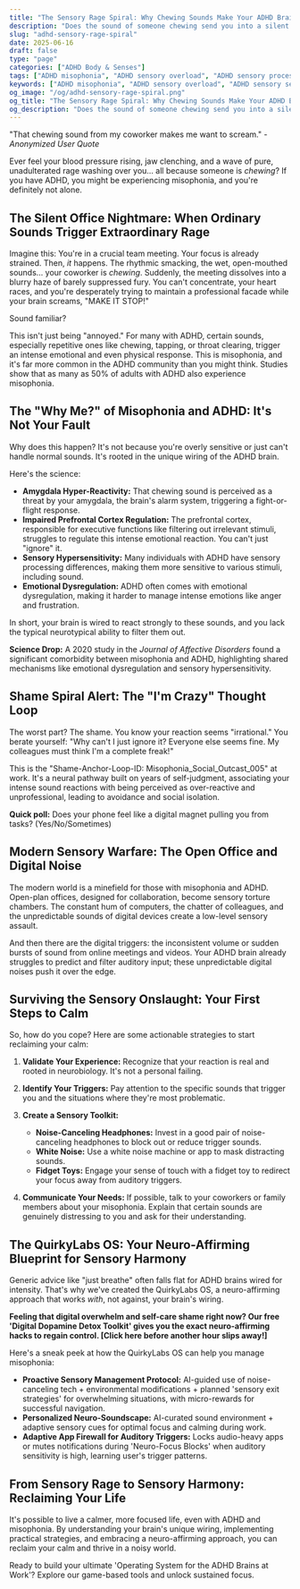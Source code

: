 ```yaml
---
title: "The Sensory Rage Spiral: Why Chewing Sounds Make Your ADHD Brain Explode (and How to Stop It)"
description: "Does the sound of someone chewing send you into a silent rage? You're not alone. Discover why your ADHD brain is wired for misophonia, and learn actionable strategies to reclaim your calm in a noisy world."
slug: "adhd-sensory-rage-spiral"
date: 2025-06-16
draft: false
type: "page"
categories: ["ADHD Body & Senses"]
tags: ["ADHD misophonia", "ADHD sensory overload", "ADHD sensory processing", "ADHD anger", "managing misophonia", "sensory sensitivities", "ADHD and sound", "coping with chewing sounds", "ADHD rage", "sensory strategies"]
keywords: ["ADHD misophonia", "ADHD sensory overload", "ADHD sensory sensitivities", "ADHD rage", "chewing sounds and ADHD", "sound sensitivity ADHD", "coping with misophonia ADHD", "managing sensory overload", "ADHD office", "sensory processing difficulties ADHD"]
og_image: "/og/adhd-sensory-rage-spiral.png"
og_title: "The Sensory Rage Spiral: Why Chewing Sounds Make Your ADHD Brain Explode (and How to Stop It)"
og_description: "Does the sound of someone chewing send you into a silent rage? You're not alone. Discover why your ADHD brain is wired for misophonia, and learn actionable strategies to reclaim your calm in a noisy world."
---
```


"That chewing sound from my coworker makes me want to scream." - *Anonymized User Quote*

Ever feel your blood pressure rising, jaw clenching, and a wave of pure, unadulterated rage washing over you… all because someone is *chewing*? If you have ADHD, you might be experiencing misophonia, and you're definitely not alone.

## The Silent Office Nightmare: When Ordinary Sounds Trigger Extraordinary Rage

Imagine this: You're in a crucial team meeting. Your focus is already strained. Then, *it* happens. The rhythmic smacking, the wet, open-mouthed sounds… your coworker is *chewing*. Suddenly, the meeting dissolves into a blurry haze of barely suppressed fury. You can't concentrate, your heart races, and you're desperately trying to maintain a professional facade while your brain screams, "MAKE IT STOP!"

Sound familiar?

This isn't just being "annoyed." For many with ADHD, certain sounds, especially repetitive ones like chewing, tapping, or throat clearing, trigger an intense emotional and even physical response. This is misophonia, and it's far more common in the ADHD community than you might think. Studies show that as many as 50% of adults with ADHD also experience misophonia.

## The "Why Me?" of Misophonia and ADHD: It's Not Your Fault

Why does this happen? It's not because you're overly sensitive or just can't handle normal sounds. It's rooted in the unique wiring of the ADHD brain.

Here's the science:

*   **Amygdala Hyper-Reactivity:** That chewing sound is perceived as a threat by your amygdala, the brain's alarm system, triggering a fight-or-flight response.
*   **Impaired Prefrontal Cortex Regulation:** The prefrontal cortex, responsible for executive functions like filtering out irrelevant stimuli, struggles to regulate this intense emotional reaction. You can't just "ignore" it.
*   **Sensory Hypersensitivity:** Many individuals with ADHD have sensory processing differences, making them more sensitive to various stimuli, including sound.
*   **Emotional Dysregulation:** ADHD often comes with emotional dysregulation, making it harder to manage intense emotions like anger and frustration.

In short, your brain is wired to react strongly to these sounds, and you lack the typical neurotypical ability to filter them out.

**Science Drop:** A 2020 study in the *Journal of Affective Disorders* found a significant comorbidity between misophonia and ADHD, highlighting shared mechanisms like emotional dysregulation and sensory hypersensitivity.

## Shame Spiral Alert: The "I'm Crazy" Thought Loop

The worst part? The shame. You know your reaction seems "irrational." You berate yourself: "Why can't I just ignore it? Everyone else seems fine. My colleagues must think I'm a complete freak!"

This is the "Shame-Anchor-Loop-ID: Misophonia\_Social\_Outcast\_005" at work. It's a neural pathway built on years of self-judgment, associating your intense sound reactions with being perceived as over-reactive and unprofessional, leading to avoidance and social isolation.

**Quick poll:** Does your phone feel like a digital magnet pulling you from tasks? (Yes/No/Sometimes)

## Modern Sensory Warfare: The Open Office and Digital Noise

The modern world is a minefield for those with misophonia and ADHD. Open-plan offices, designed for collaboration, become sensory torture chambers. The constant hum of computers, the chatter of colleagues, and the unpredictable sounds of digital devices create a low-level sensory assault.

And then there are the digital triggers: the inconsistent volume or sudden bursts of sound from online meetings and videos. Your ADHD brain already struggles to predict and filter auditory input; these unpredictable digital noises push it over the edge.

## Surviving the Sensory Onslaught: Your First Steps to Calm

So, how do you cope? Here are some actionable strategies to start reclaiming your calm:

1.  **Validate Your Experience:** Recognize that your reaction is real and rooted in neurobiology. It's not a personal failing.
2.  **Identify Your Triggers:** Pay attention to the specific sounds that trigger you and the situations where they're most problematic.
3.  **Create a Sensory Toolkit:**

    *   **Noise-Canceling Headphones:** Invest in a good pair of noise-canceling headphones to block out or reduce trigger sounds.
    *   **White Noise:** Use a white noise machine or app to mask distracting sounds.
    *   **Fidget Toys:** Engage your sense of touch with a fidget toy to redirect your focus away from auditory triggers.

4.  **Communicate Your Needs:** If possible, talk to your coworkers or family members about your misophonia. Explain that certain sounds are genuinely distressing to you and ask for their understanding.

## The QuirkyLabs OS: Your Neuro-Affirming Blueprint for Sensory Harmony

Generic advice like "just breathe" often falls flat for ADHD brains wired for intensity. That's why we've created the QuirkyLabs OS, a neuro-affirming approach that works *with*, not against, your brain's wiring.

**Feeling that digital overwhelm and self-care shame right now? Our free 'Digital Dopamine Detox Toolkit' gives you the exact neuro-affirming hacks to regain control. [Click here before another hour slips away!]**

Here's a sneak peek at how the QuirkyLabs OS can help you manage misophonia:

*   **Proactive Sensory Management Protocol:** AI-guided use of noise-canceling tech + environmental modifications + planned 'sensory exit strategies' for overwhelming situations, with micro-rewards for successful navigation.
*   **Personalized Neuro-Soundscape:** AI-curated sound environment + adaptive sensory cues for optimal focus and calming during work.
*   **Adaptive App Firewall for Auditory Triggers:** Locks audio-heavy apps or mutes notifications during 'Neuro-Focus Blocks' when auditory sensitivity is high, learning user's trigger patterns.

## From Sensory Rage to Sensory Harmony: Reclaiming Your Life

It's possible to live a calmer, more focused life, even with ADHD and misophonia. By understanding your brain's unique wiring, implementing practical strategies, and embracing a neuro-affirming approach, you can reclaim your calm and thrive in a noisy world.

Ready to build your ultimate 'Operating System for the ADHD Brains at Work'? Explore our game-based tools and unlock sustained focus.